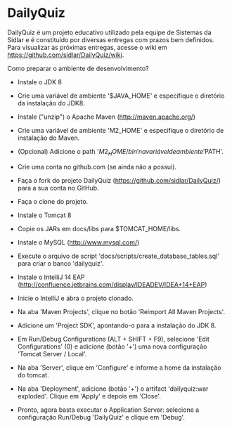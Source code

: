 DailyQuiz
=========

DailyQuiz é um projeto educativo utilizado pela equipe de Sistemas da Sidlar e é constituído por diversas entregas com prazos bem definidos. Para visualizar as próximas entregas, acesse o wiki em https://github.com/sidlar/DailyQuiz/wiki.

Como preparar o ambiente de desenvolvimento?

- Instale o JDK 8
- Crie uma variável de ambiente '$JAVA_HOME' e especifique o diretório da instalação do JDK8.

- Instale ("unzip") o Apache Maven (http://maven.apache.org/)
- Crie uma variável de ambiente 'M2_HOME' e especifique o diretório de instalação do Maven.
- (Opcional) Adicione o path '$M2_HOME/bin' na variável de ambiente '$PATH'.

- Crie uma conta no github.com (se ainda não a possui).
- Faça o fork do projeto DailyQuiz (https://github.com/sidlar/DailyQuiz/) para a sua conta no GitHub.
- Faça o clone do projeto.

- Instale o Tomcat 8

- Copie os JARs em docs/libs para $TOMCAT_HOME/libs.

- Instale o MySQL (http://www.mysql.com/)
- Execute o arquivo de script 'docs/scripts/create_database_tables.sql' para criar o banco 'dailyquiz'.

- Instale o IntelliJ 14 EAP (http://confluence.jetbrains.com/display/IDEADEV/IDEA+14+EAP)

- Inicie o IntelliJ e abra o projeto clonado.
- Na aba 'Maven Projects', clique no botão 'Reimport All Maven Projects'.
- Adicione um 'Project SDK', apontando-o para a instalação do JDK 8.
- Em Run/Debug Configurations (ALT + SHIFT + F9), selecione 'Edit Configurations' (0) e adicione (botão '+') uma nova configuração 'Tomcat Server / Local'.
- Na aba 'Server', clique em 'Configure' e informe a home da instalação do tomcat.
- Na aba 'Deployment', adicione (botão '+') o artifact 'dailyquiz:war exploded'. Clique em 'Apply' e depois em 'Close'.
- Pronto, agora basta executar o Application Server: selecione a configuração Run/Debug 'DailyQuiz' e clique em 'Debug'.
